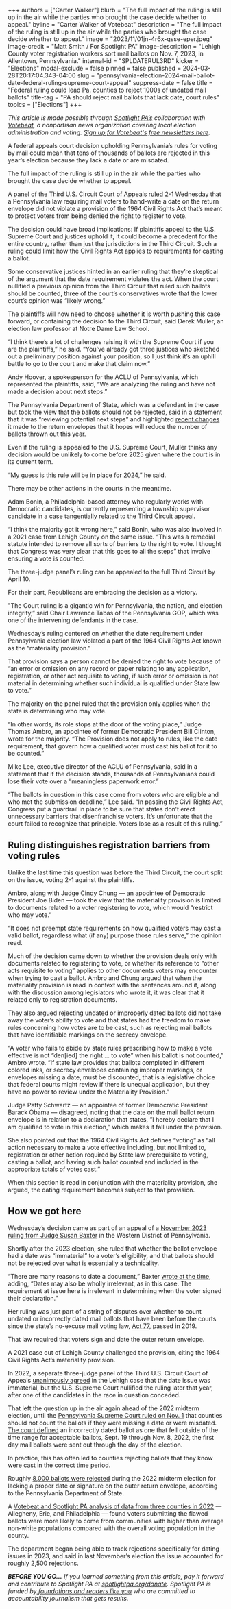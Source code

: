 +++
authors = ["Carter Walker"]
blurb = "The full impact of the ruling is still up in the air while the parties who brought the case decide whether to appeal."
byline = "Carter Walker of Votebeat"
description = "The full impact of the ruling is still up in the air while the parties who brought the case decide whether to appeal."
image = "2023/11/01jn-4r6x-qsse-eper.jpeg"
image-credit = "Matt Smith / For Spotlight PA"
image-description = "Lehigh County voter registration workers sort mail ballots on Nov. 7, 2023, in Allentown, Pennsylvania."
internal-id = "SPLDATERUL3RD"
kicker = "Elections"
modal-exclude = false
pinned = false
published = 2024-03-28T20:17:04.343-04:00
slug = "pennsylvania-election-2024-mail-ballot-date-federal-ruling-supreme-court-appeal"
suppress-date = false
title = "Federal ruling could lead Pa. counties to reject 1000s of undated mail ballots"
title-tag = "PA should reject mail ballots that lack date, court rules"
topics = ["Elections"]
+++

<em>This article is made possible through </em><a href="https://www.spotlightpa.org/"><em>Spotlight PA’s</em></a><em> collaboration with </em><a href="https://www.votebeat.org/"><em>Votebeat</em></a><em>, a nonpartisan news organization covering local election administration and voting. </em><a href="https://www.votebeat.org/newsletters/"><em>Sign up for Votebeat&#39;s free newsletters here</em></a><em>.</em>

A federal appeals court decision upholding Pennsylvania’s rules for voting by mail could mean that tens of thousands of ballots are rejected in this year’s election because they lack a date or are misdated.

The full impact of the ruling is still up in the air while the parties who brought the case decide whether to appeal.

A panel of the Third U.S. Circuit Court of Appeals <a href="https://wp.api.aclu.org/wp-content/uploads/2024/03/Opinions.pdf">ruled</a> 2-1 Wednesday that a Pennsylvania law requiring mail voters to hand-write a date on the return envelope did not violate a provision of the 1964 Civil Rights Act that’s meant to protect voters from being denied the right to register to vote.

<script src="https://www.spotlightpa.org/embed.js" async></script><div data-spl-embed-version="1" data-spl-src="https://www.spotlightpa.org/embeds/newsletter/"></div>

The decision could have broad implications: If plaintiffs appeal to the U.S. Supreme Court and justices uphold it, it could become a precedent for the entire country, rather than just the jurisdictions in the Third Circuit. Such a ruling could limit how the Civil Rights Act applies to requirements for casting a ballot.

Some conservative justices hinted in an earlier ruling that they’re skeptical of the argument that the date requirement violates the act. When the court nullified a previous opinion from the Third Circuit that ruled such ballots should be counted, three of the court’s conservatives wrote that the lower court’s opinion was “likely wrong.”

The plaintiffs will now need to choose whether it is worth pushing this case forward, or containing the decision to the Third Circuit, said Derek Muller, an election law professor at Notre Dame Law School.

“I think there’s a lot of challenges raising it with the Supreme Court if you are the plaintiffs,” he said. “You’ve already got three justices who sketched out a preliminary position against your position, so I just think it’s an uphill battle to go to the court and make that claim now.”

Andy Hoover, a spokesperson for the ACLU of Pennsylvania, which represented the plaintiffs, said, “We are analyzing the ruling and have not made a decision about next steps.”

The Pennsylvania Department of State, which was a defendant in the case but took the view that the ballots should not be rejected, said in a statement that it was “reviewing potential next steps” and highlighted <a href="https://www.media.pa.gov/pages/state-details.aspx?newsid=584">recent changes</a> it made to the return envelopes that it hopes will reduce the number of ballots thrown out this year.

Even if the ruling is appealed to the U.S. Supreme Court, Muller thinks any decision would be unlikely to come before 2025 given where the court is in its current term.

“My guess is this rule will be in place for 2024,” he said.

There may be other actions in the courts in the meantime.

Adam Bonin, a Philadelphia-based attorney who regularly works with Democratic candidates, is currently representing a township supervisor candidate in a case tangentially related to the Third Circuit appeal.

“I think the majority got it wrong here,” said Bonin, who was also involved in a 2021 case from Lehigh County on the same issue. “This was a remedial statute intended to remove all sorts of barriers to the right to vote. I thought that Congress was very clear that this goes to all the steps” that involve ensuring a vote is counted.

The three-judge panel’s ruling can be appealed to the full Third Circuit by April 10.

For their part, Republicans are embracing the decision as a victory.

&#34;The Court ruling is a gigantic win for Pennsylvania, the nation, and election integrity,” said Chair Lawrence Tabas of the Pennsylvania GOP, which was one of the intervening defendants in the case.

Wednesday’s ruling centered on whether the date requirement under Pennsylvania election law violated a part of the 1964 Civil Rights Act known as the “materiality provision.”

That provision says a person cannot be denied the right to vote because of “an error or omission on any record or paper relating to any application, registration, or other act requisite to voting, if such error or omission is not material in determining whether such individual is qualified under State law to vote.”

The majority on the panel ruled that the provision only applies when the state is determining who may vote.

“In other words, its role stops at the door of the voting place,” Judge Thomas Ambro, an appointee of former Democratic President Bill Clinton, wrote for the majority. “The Provision does not apply to rules, like the date requirement, that govern how a qualified voter must cast his ballot for it to be counted.”

Mike Lee, executive director of the ACLU of Pennsylvania, said in a statement that if the decision stands, thousands of Pennsylvanians could lose their vote over a “meaningless paperwork error.”

“The ballots in question in this case come from voters who are eligible and who met the submission deadline,” Lee said. “In passing the Civil Rights Act, Congress put a guardrail in place to be sure that states don’t erect unnecessary barriers that disenfranchise voters. It’s unfortunate that the court failed to recognize that principle. Voters lose as a result of this ruling.”

## Ruling distinguishes registration barriers from voting rules

Unlike the last time this question was before the Third Circuit, the court split on the issue, voting 2-1 against the plaintiffs.

Ambro, along with Judge Cindy Chung — an appointee of Democratic President Joe Biden — took the view that the materiality provision is limited to documents related to a voter registering to vote, which would “restrict who may vote.”

“It does not preempt state requirements on how qualified voters may cast a valid ballot, regardless what (if any) purpose those rules serve,” the opinion read.

Much of the decision came down to whether the provision deals only with documents related to registering to vote, or whether its reference to “other acts requisite to voting” applies to other documents voters may encounter when trying to cast a ballot. Ambro and Chung argued that when the materiality provision is read in context with the sentences around it, along with the discussion among legislators who wrote it, it was clear that it related only to registration documents.

They also argued rejecting undated or improperly dated ballots did not take away the voter’s ability to vote and that states had the freedom to make rules concerning how votes are to be cast, such as rejecting mail ballots that have identifiable markings on the secrecy envelope.

“A voter who fails to abide by state rules prescribing how to make a vote effective is not “den\[ied\] the right … to vote” when his ballot is not counted,” Ambro wrote. “If state law provides that ballots completed in different colored inks, or secrecy envelopes containing improper markings, or envelopes missing a date, must be discounted, that is a legislative choice that federal courts might review if there is unequal application, but they have no power to review under the Materiality Provision.”

Judge Patty Schwartz — an appointee of former Democratic President Barack Obama — disagreed, noting that the date on the mail ballot return envelope is in relation to a declaration that states, ”I hereby declare that I am qualified to vote in this election,” which makes it fall under the provision.

She also pointed out that the 1964 Civil Rights Act defines “voting” as “all action necessary to make a vote effective including, but not limited to, registration or other action required by State law prerequisite to voting, casting a ballot, and having such ballot counted and included in the appropriate totals of votes cast.”

When this section is read in conjunction with the materiality provision, she argued, the dating requirement becomes subject to that provision.

## How we got here

Wednesday’s decision came as part of an appeal of a <a href="https://www.votebeat.org/pennsylvania/2023/11/21/pennsylvania-undated-mail-ballots-voting-access-appeal/">November 2023 ruling from Judge Susan Baxter</a> in the Western District of Pennsylvania.

Shortly after the 2023 election, she ruled that whether the ballot envelope had a date was “immaterial” to a voter’s eligibility, and that ballots should not be rejected over what is essentially a technicality.

“There are many reasons to date a document,” Baxter <a href="https://www.democracydocket.com/analysis/this-civil-rights-provision-protects-your-vote-from-simple-mistakes/">wrote at the time</a>, adding, “Dates may also be wholly irrelevant, as in this case. The requirement at issue here is irrelevant in determining when the voter signed their declaration.”

Her ruling was just part of a string of disputes over whether to count undated or incorrectly dated mail ballots that have been before the courts since the state’s no-excuse mail voting law, <a href="https://www.spotlightpa.org/news/2022/03/pennsylvania-mail-voting-supreme-court-hearing/">Act 77</a>, passed in 2019.

That law required that voters sign and date the outer return envelope.

A 2021 case out of Lehigh County challenged the provision, citing the 1964 Civil Rights Act’s materiality provision.

<script src="https://www.spotlightpa.org/embed.js" async></script><div data-spl-embed-version="1" data-spl-src="https://www.spotlightpa.org/embeds/donate/"></div>

In 2022, a separate three-judge panel of the Third U.S. Circuit Court of Appeals <a href="https://www.inquirer.com/politics/election/undated-mail-ballots-pennsylvania-lehigh-county-migliori-20220520.html">unanimously agreed</a> in the Lehigh case that the date issue was immaterial, but the U.S. Supreme Court nullified the ruling later that year, after one of the candidates in the race in question conceded.

That left the question up in the air again ahead of the 2022 midterm election, until the <a href="https://www.inquirer.com/politics/election/pennsylvania-supreme-court-undated-mail-ballots-20221101.html">Pennsylvania Supreme Court ruled on Nov. 1</a> that counties should not count the ballots if they were missing a date or were misdated. <a href="https://www.pacourts.us/Storage/media/pdfs/20221105/170248-nov.5,2022-supplementalorder.pdf">The court defined</a> an incorrectly dated ballot as one that fell outside of the time range for acceptable ballots, Sept. 19 through Nov. 8, 2022, the first day mail ballots were sent out through the day of the election.

In practice, this has often led to counties rejecting ballots that they know were cast in the correct time period.

Roughly <a href="https://apnews.com/article/2022-midterm-elections-pennsylvania-united-states-government-a1c75c9cfc2f1bfca21ac4a4cbfe60f0">8,000 ballots were rejected</a> during the 2022 midterm election for lacking a proper date or signature on the outer return envelope, according to the Pennsylvania Department of State.

A <a href="https://www.votebeat.org/pennsylvania/2022/11/28/23482842/undated-ballot-mail-voting-rejection-disparity/">Votebeat and Spotlight PA analysis of data from three counties in 2022</a> — Allegheny, Erie, and Philadelphia — found voters submitting the flawed ballots were more likely to come from communities with higher than average non-white populations compared with the overall voting population in the county.

The department began being able to track rejections specifically for dating issues in 2023, and said in last November’s election the issue accounted for roughly 2,500 rejections.

<strong><em>BEFORE YOU GO…</em></strong><em> If you learned something from this article, pay it forward and contribute to Spotlight PA at </em><a href="https://www.spotlightpa.org/donate"><em>spotlightpa.org/donate</em></a><em>. Spotlight PA is funded by</em><a href="https://www.spotlightpa.org/support"><em> foundations and readers like you</em></a><em> who are committed to accountability journalism that gets results.</em>
